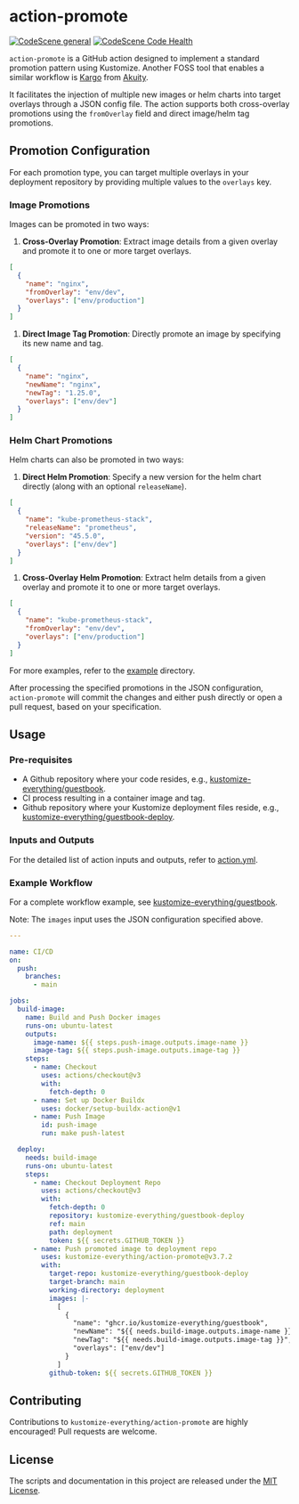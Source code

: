 # action-promote

<!-- markdownlint-disable -->
[![CodeScene general](https://codescene.io/images/analyzed-by-codescene-badge.svg)](https://codescene.io/projects/44667) [![CodeScene Code Health](https://codescene.io/projects/44667/status-badges/code-health)](https://codescene.io/projects/44667)
<!-- markdownlint-enable -->

`action-promote` is a GitHub action designed to implement a standard promotion
pattern using Kustomize. Another FOSS tool that enables a similar workflow is 
[Kargo](https://kargo.akuity.io/) from [Akuity](https://akuity.io/).

It facilitates the injection of multiple new images or helm charts into target
overlays through a JSON config file. The action supports both cross-overlay
promotions using the `fromOverlay` field and direct image/helm tag promotions.

## Promotion Configuration

For each promotion type, you can target multiple overlays in your deployment
repository by providing multiple values to the `overlays` key.

### Image Promotions

Images can be promoted in two ways:

1. **Cross-Overlay Promotion**: Extract image details from a given overlay and
   promote it to one or more target overlays.

```json
[
  {
    "name": "nginx",
    "fromOverlay": "env/dev",
    "overlays": ["env/production"]
  }
]
```

1. **Direct Image Tag Promotion**: Directly promote an image by specifying its
   new name and tag.

```json
[
  {
    "name": "nginx",
    "newName": "nginx",
    "newTag": "1.25.0",
    "overlays": ["env/dev"]
  }
]
```

### Helm Chart Promotions

Helm charts can also be promoted in two ways:

1. **Direct Helm Promotion**: Specify a new version for the helm chart directly
   (along with an optional `releaseName`).

```json
[
  {
    "name": "kube-prometheus-stack",
    "releaseName": "prometheus",
    "version": "45.5.0",
    "overlays": ["env/dev"]
  }
]
```

1. **Cross-Overlay Helm Promotion**: Extract helm details from a given overlay
   and promote it to one or more target overlays.

```json
[
  {
    "name": "kube-prometheus-stack",
    "fromOverlay": "env/dev",
    "overlays": ["env/production"]
  }
]
```

For more examples, refer to the [example](./example) directory.

After processing the specified promotions in the JSON configuration,
`action-promote` will commit the changes and either push directly or open a pull
request, based on your specification.

## Usage

### Pre-requisites

- A Github repository where your code resides, e.g.,
  [kustomize-everything/guestbook](https://github.com/kustomize-everything/guestbook).
- CI process resulting in a container image and tag.
- Github repository where your Kustomize deployment files reside, e.g.,
  [kustomize-everything/guestbook-deploy](https://github.com/kustomize-everything/guestbook-deploy).

### Inputs and Outputs

For the detailed list of action inputs and outputs, refer to
[action.yml](./action.yml).

### Example Workflow

For a complete workflow example, see
[kustomize-everything/guestbook](https://github.com/kustomize-everything/guestbook).

Note: The `images` input uses the JSON configuration specified above.

```yaml
---

name: CI/CD
on:
  push:
    branches:
      - main

jobs:
  build-image:
    name: Build and Push Docker images
    runs-on: ubuntu-latest
    outputs:
      image-name: ${{ steps.push-image.outputs.image-name }}
      image-tag: ${{ steps.push-image.outputs.image-tag }}
    steps:
      - name: Checkout
        uses: actions/checkout@v3
        with:
          fetch-depth: 0
      - name: Set up Docker Buildx
        uses: docker/setup-buildx-action@v1
      - name: Push Image
        id: push-image
        run: make push-latest

  deploy:
    needs: build-image
    runs-on: ubuntu-latest
    steps:
      - name: Checkout Deployment Repo
        uses: actions/checkout@v3
        with:
          fetch-depth: 0
          repository: kustomize-everything/guestbook-deploy
          ref: main
          path: deployment
          token: ${{ secrets.GITHUB_TOKEN }}
      - name: Push promoted image to deployment repo
        uses: kustomize-everything/action-promote@v3.7.2
        with:
          target-repo: kustomize-everything/guestbook-deploy
          target-branch: main
          working-directory: deployment
          images: |-
            [
              {
                "name": "ghcr.io/kustomize-everything/guestbook",
                "newName": "${{ needs.build-image.outputs.image-name }}",
                "newTag": "${{ needs.build-image.outputs.image-tag }}",
                "overlays": ["env/dev"]
              }
            ]
          github-token: ${{ secrets.GITHUB_TOKEN }}
```

## Contributing

Contributions to `kustomize-everything/action-promote` are highly encouraged!
Pull requests are welcome.

## License

The scripts and documentation in this project are released under the [MIT
License](LICENSE).
